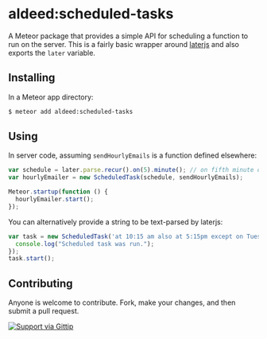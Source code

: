 aldeed:scheduled-tasks
=========================

A Meteor package that provides a simple API for scheduling a function to run on the server. This is a fairly basic wrapper around [laterjs](http://bunkat.github.io/later/) and also exports the `later` variable.

## Installing

In a Meteor app directory:

```bash
$ meteor add aldeed:scheduled-tasks
```

## Using

In server code, assuming `sendHourlyEmails` is a function defined elsewhere:

```js
var schedule = later.parse.recur().on(5).minute(); // on fifth minute of every hour, every day
var hourlyEmailer = new ScheduledTask(schedule, sendHourlyEmails);

Meteor.startup(function () {
  hourlyEmailer.start();
});
```

You can alternatively provide a string to be text-parsed by laterjs:

```js
var task = new ScheduledTask('at 10:15 am also at 5:15pm except on Tuesday', function () {
  console.log("Scheduled task was run.");
});
task.start();
```

## Contributing

Anyone is welcome to contribute. Fork, make your changes, and then submit a pull request.

[![Support via Gittip](https://rawgithub.com/twolfson/gittip-badge/0.2.0/dist/gittip.png)](https://www.gittip.com/aldeed/)
